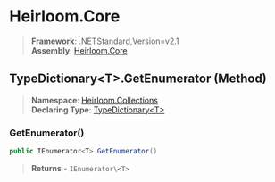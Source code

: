 # Heirloom.Core

> **Framework**: .NETStandard,Version=v2.1  
> **Assembly**: [Heirloom.Core][0]

## TypeDictionary\<T>.GetEnumerator (Method)

> **Namespace**: [Heirloom.Collections][0]  
> **Declaring Type**: [TypeDictionary\<T>][1]

### GetEnumerator()

```cs
public IEnumerator<T> GetEnumerator()
```

> **Returns** - `IEnumerator\<T>`

[0]: ../../../Heirloom.Core.md
[1]: ../TypeDictionary[T].md
